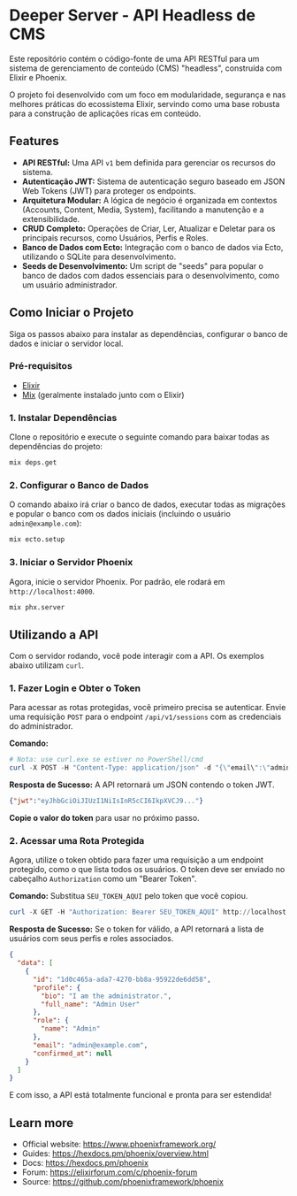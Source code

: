 # Deeper Server - API Headless de CMS

Este repositório contém o código-fonte de uma API RESTful para um sistema de gerenciamento de conteúdo (CMS) "headless", construída com Elixir e Phoenix.

O projeto foi desenvolvido com um foco em modularidade, segurança e nas melhores práticas do ecossistema Elixir, servindo como uma base robusta para a construção de aplicações ricas em conteúdo.

## Features 

*   **API RESTful:** Uma API `v1` bem definida para gerenciar os recursos do sistema.
*   **Autenticação JWT:** Sistema de autenticação seguro baseado em JSON Web Tokens (JWT) para proteger os endpoints.
*   **Arquitetura Modular:** A lógica de negócio é organizada em contextos (Accounts, Content, Media, System), facilitando a manutenção e a extensibilidade.
*   **CRUD Completo:** Operações de Criar, Ler, Atualizar e Deletar para os principais recursos, como Usuários, Perfis e Roles.
*   **Banco de Dados com Ecto:** Integração com o banco de dados via Ecto, utilizando o SQLite para desenvolvimento.
*   **Seeds de Desenvolvimento:** Um script de "seeds" para popular o banco de dados com dados essenciais para o desenvolvimento, como um usuário administrador.

## Como Iniciar o Projeto

Siga os passos abaixo para instalar as dependências, configurar o banco de dados e iniciar o servidor local.

### Pré-requisitos

*   [Elixir](https://elixir-lang.org/install.html)
*   [Mix](https://elixir-lang.org/getting-started/mix-otp/introduction-to-mix.html) (geralmente instalado junto com o Elixir)

### 1. Instalar Dependências

Clone o repositório e execute o seguinte comando para baixar todas as dependências do projeto:

```bash
mix deps.get
```

### 2. Configurar o Banco de Dados

O comando abaixo irá criar o banco de dados, executar todas as migrações e popular o banco com os dados iniciais (incluindo o usuário `admin@example.com`):

```bash
mix ecto.setup
```

### 3. Iniciar o Servidor Phoenix

Agora, inicie o servidor Phoenix. Por padrão, ele rodará em `http://localhost:4000`.

```bash
mix phx.server
```

## Utilizando a API

Com o servidor rodando, você pode interagir com a API. Os exemplos abaixo utilizam `curl`.

### 1. Fazer Login e Obter o Token

Para acessar as rotas protegidas, você primeiro precisa se autenticar. Envie uma requisição `POST` para o endpoint `/api/v1/sessions` com as credenciais do administrador.

**Comando:**
```powershell
# Nota: use curl.exe se estiver no PowerShell/cmd
curl -X POST -H "Content-Type: application/json" -d "{\"email\":\"admin@example.com\",\"password\":\"password123\"}" http://localhost:4000/api/v1/sessions
```

**Resposta de Sucesso:**
A API retornará um JSON contendo o token JWT.

```json
{"jwt":"eyJhbGciOiJIUzI1NiIsInR5cCI6IkpXVCJ9..."}
```

**Copie o valor do token** para usar no próximo passo.

### 2. Acessar uma Rota Protegida

Agora, utilize o token obtido para fazer uma requisição a um endpoint protegido, como o que lista todos os usuários. O token deve ser enviado no cabeçalho `Authorization` como um "Bearer Token".

**Comando:**
Substitua `SEU_TOKEN_AQUI` pelo token que você copiou.

```powershell
curl -X GET -H "Authorization: Bearer SEU_TOKEN_AQUI" http://localhost:4000/api/v1/users
```

**Resposta de Sucesso:**
Se o token for válido, a API retornará a lista de usuários com seus perfis e roles associados.

```json
{
  "data": [
    {
      "id": "1d0c465a-ada7-4270-bb8a-95922de6dd58",
      "profile": {
        "bio": "I am the administrator.",
        "full_name": "Admin User"
      },
      "role": {
        "name": "Admin"
      },
      "email": "admin@example.com",
      "confirmed_at": null
    }
  ]
}
```

E com isso, a API está totalmente funcional e pronta para ser estendida!

## Learn more

  * Official website: https://www.phoenixframework.org/
  * Guides: https://hexdocs.pm/phoenix/overview.html
  * Docs: https://hexdocs.pm/phoenix
  * Forum: https://elixirforum.com/c/phoenix-forum
  * Source: https://github.com/phoenixframework/phoenix
